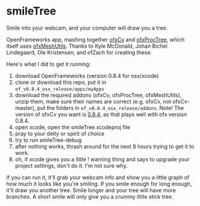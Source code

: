 # smileTree
Smile into your webcam, and your computer will draw you a tree.

OpenFrameworks app, mashing together [ofxCv](https://github.com/kylemcdonald/ofxCv) and [ofxProcTree](https://github.com/mrbichel/ofxProcTree), which itself uses [ofxMeshUtils](https://github.com/ofZach/ofxMeshUtils). Thanks to Kyle McDonald, Johan Bichel Lindegaard, Ole Kristensen, and ofZach for creating these.

Here's what I did to get it running:

1. download OpenFrameworks (version 0.8.4 for osx/xcode)
2. clone or download this repo, put it in `of_v0.8.4_osx_release/apps/myApps`
3. download the required addons (ofxCv, ofxProcTree, ofxMeshUtils), unzip them, make sure their names are correct (e.g. ofxCv, not ofxCv-master), put the folders in `of_v0.8.4_osx_release/addons`. Note! The version of ofxCv you want is [0.8.4](https://github.com/kylemcdonald/ofxCv/releases/tag/0.8.4), as that plays well with ofx version 0.8.4.
4. open xcode, open the smileTree.xcodeproj file
5. pray to your deity or spirit of choice
6. try to run smileTree-debug
7. after nothing works, thrash around for the next 8 hours trying to get it to work.
8. oh, if xcode gives you a little ! warning thing and says to upgrade your project settings, don't do it. I'm not sure why.

If you can run it, it'll grab your webcam info and show you a little graph of how much it looks like you're smiling. If you smile enough for long enough, it'll draw you another tree. Smile longer and your tree will have more branches. A short smile will only give you a crummy little stick tree.
